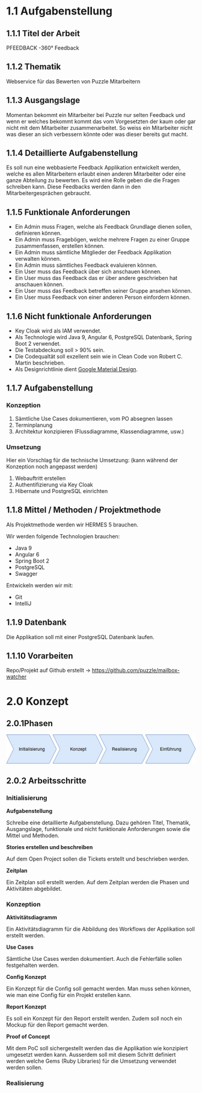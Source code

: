 # 1.1 Aufgabenstellung

## 1.1.1 Titel der Arbeit

PFEEDBACK -360° Feedback

## 1.1.2 Thematik

Webservice für das Bewerten von Puzzle Mitarbeitern

## 1.1.3 Ausgangslage

Momentan bekommt ein Mitarbeiter bei Puzzle nur selten Feedback und wenn er welches bekommt kommt das vom Vorgesetzten der kaum
oder gar nicht mit dem Mitarbeiter zusammenarbeitet. So weiss ein Mitarbeiter nicht was dieser an sich verbessern könnte oder was
dieser bereits gut macht. 

## 1.1.4 Detaillierte Aufgabenstellung

Es soll nun eine webbasierte Feedback Applikation entwickelt werden, welche es allen Mitarbeitern erlaubt einen anderen 
Mitarbeiter oder eine ganze Abteilung zu bewerten. Es wird eine Rolle geben die die Fragen schreiben kann. Diese Feedbacks werden
dann in den Mitarbeitergesprächen gebraucht.

## 1.1.5 Funktionale Anforderungen

* Ein Admin muss Fragen, welche als Feedback Grundlage dienen sollen, definieren können.
* Ein Admin muss Fragebögen, welche mehrere Fragen zu einer Gruppe zusammenfassen, erstellen können.
* Ein Admin muss sämtliche Mitglieder der Feedback Applikation verwalten können.
* Ein Admin muss sämtliches Feedback evaluieren können.
* Ein User muss das Feedback über sich anschauen können.
* Ein User muss das Feedback das er über andere geschrieben hat anschauen können.
* Ein User muss das Feedback betreffen seiner Gruppe ansehen können.
* Ein User muss Feedback von einer anderen Person einfordern können.

## 1.1.6 Nicht funktionale Anforderungen

* Key Cloak wird als IAM verwendet.
* Als Technologie wird Java 9, Angular 6, PostgreSQL Datenbank, Spring Boot 2 verwendet.
* Die Testabdeckung soll > 90% sein.
* Die Codequaltät soll exzellent sein wie in Clean Code von Robert C. Martin beschrieben.
* Als Designrichtlinie dient [Google Material Design](https://material.io/).


## 1.1.7 Aufgabenstellung

### Konzeption

1. Sämtliche Use Cases dokumentieren, vom PO absegnen lassen
1. Terminplanung
1. Architektur konzipieren (Flussdiagramme, Klassendiagramme, usw.)

### Umsetzung

Hier ein Vorschlag für die technische Umsetzung: (kann während der Konzeption noch angepasst werden)

1. Webauftritt erstellen
1. Authentifizierung via Key Cloak
1. Hibernate und PostgreSQL einrichten

## 1.1.8 Mittel / Methoden / Projektmethode

Als Projektmethode werden wir HERMES 5 brauchen.
 
Wir werden folgende Technologien brauchen:

* Java 9
* Angular 6
* Spring Boot 2
* PostgreSQL
* Swagger

Entwickeln werden wir mit:

* Git
* IntelliJ


## 1.1.9 Datenbank

Die Applikation soll mit einer PostgreSQL Datenbank laufen. 

## 1.1.10 Vorarbeiten

Repo/Projekt auf Github erstellt -> https://github.com/puzzle/mailbox-watcher

# 2.0 Konzept

## 2.0.1Phasen

![Phasen](https://raw.githubusercontent.com/srothPuzzle/FeedbackTool/master/phasen.jpg)

## 2.0.2 Arbeitsschritte

### Initialisierung

**Aufgabenstellung**

Schreibe eine detaillierte Aufgabenstellung. Dazu gehören Titel, Thematik, Ausgangslage, funktionale und nicht funktionale Anforderungen sowie die Mittel und Methoden.

**Stories erstellen und beschreiben**

Auf dem Open Project sollen die Tickets erstellt und beschrieben werden.

**Zeitplan**

Ein Zeitplan soll erstellt werden. Auf dem Zeitplan werden die Phasen und Aktivitäten abgebildet.

### Konzeption

**Aktivitätsdiagramm**

Ein Aktivitätsdiagramm für die Abbildung des Workflows der Applikation soll erstellt werden.

**Use Cases**

Sämtliche Use Cases werden dokumentiert. Auch die Fehlerfälle sollen festgehalten werden.

**Config Konzept**

Ein Konzept für die Config soll gemacht werden. Man muss sehen können, wie man eine Config für ein Projekt erstellen kann.

**Report Konzept**

Es soll ein Konzept für den Report erstellt werden.
Zudem soll noch ein Mockup für den Report gemacht werden.

**Proof of Concept**

Mit dem PoC soll sichergestellt werden das die Applikation wie konzipiert umgesetzt werden kann. Ausserdem soll mit diesem Schritt definiert werden welche Gems (Ruby Libraries) für die Umsetzung verwendet werden sollen.

### Realisierung
